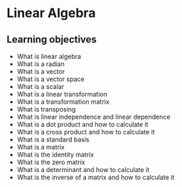 # Linear Algebra

## Learning objectives

- What is linear algebra
- What is a radian
- What is a vector
- What is a vector space
- What is a scalar
- What is a linear transformation
- What is a transformation matrix
- What is transposing
- What is linear independence and linear dependence
- What is a dot product and how to calculate it
- What is a cross product and how to calculate it
- What is a standard basis
- What is a matrix
- What is the identity matrix
- What is the zero matrix
- What is a determinant and how to calculate it
- What is the inverse of a matrix and how to calculate it
